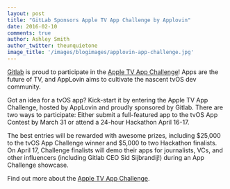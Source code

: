 ```yaml
---
layout: post
title: "GitLab Sponsors Apple TV App Challenge by Applovin"
date: 2016-02-10
comments: true
author: Ashley Smith
author_twitter: theunquietone
image_title: '/images/blogimages/applovin-app-challenge.jpg'
---
```


[Gitlab](https://about.gitlab.com) is proud to participate in the [Apple TV App Challenge](https://www.applovin.com/appchallenge)!
Apps are the future of TV, and AppLovin aims to cultivate the nascent tvOS dev community.

<!-- more -->

Got an idea for a tvOS app? Kick-start it by entering the Apple TV App Challenge,
hosted by AppLovin and proudly sponsored by Gitlab.
There are two ways to participate:
Either submit a full-featured app to the tvOS App Contest by March 31 or attend a 24-hour Hackathon April 16-17.

The best entries will be rewarded with awesome prizes, including $25,000 to the tvOS App Challenge winner and $5,000 to two Hackathon finalists.
On April 17, Challenge finalists will demo their apps for journalists, VCs, and other influencers (including Gitlab CEO Sid Sijbrandij!) during an App Challenge showcase.

Find out more about the [Apple TV App Challenge](https://www.applovin.com/appchallenge).

